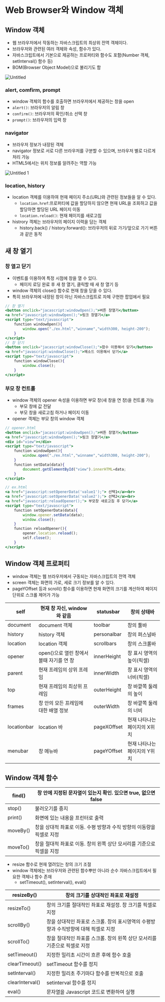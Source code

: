 # Web Browser와 Window 객체

## Window 객체

- 웹 브라우저에서 작동하는 자바스크립트의 최상위 전역 객체이다.
- 브라우저와 관련된 여러 객체와 속성, 함수가 있다.
- 자바스크립트에서 기본으로 제공하는 프로퍼티와 함수도 포함(Number 객체, setInterval() 함수 등)
- BOM(Browser Object Model)으로 불리기도 함

![Untitled](https://github.com/shkum0330/TIL/assets/102662024/9b8eac65-4086-4c6b-99bc-6513a377400a)

### alert, comfirm, prompt

- window 객체의 함수를 호출하면 브라우저에서 제공하는 창을 open
- `alert()`: 브라우저의 알림 창
- `confirm()`: 브라우저의 확인/취소 선택 창
- `prompt()`: 브라우저의 입력 창

### navigator

- 브라우저 정보가 내장된 객체
- navigator 정보로 서로 다른 브라우저를 구분할 수 있으며, 브라우저 별로 다르게 처리 가능
- HTML5에서는 위치 정보를 알려주는 역할 가능

![Untitled 1](https://github.com/shkum0330/TIL/assets/102662024/c39833f5-e44b-46e7-8e2c-be114463b694)

### location, history

- location 객체를 이용하여 현재 페이지 주소(URL)와 관련된 정보들을 알 수 있다.
    - `location.href`:프로퍼티에 값을 할당하지 않으면 현재 URL을 조회하고 값을 할당하면 할당된 URL 페이지 이동
    - `location.reload()`: 현재 페이지를 새로고침
- histrory 객체는 브라우저의 페이지 이력을 담는 객체
    - history.back() / history.forward(): 브라우저의 뒤로 가기/앞으로 가기 버튼과 같은 동작

## 새 창 열기

### 창 열고 닫기

- 이벤트를 이용하여 특정 시점에 창을 열 수 있다.
    - 페이지 로딩 완료 후 새 창 열기, 클릭할 때 새 창 열기 등
- window 객체의 close() 함수로 현재 창을 닫을 수 있다.
- 특히 브라우저에 내장된 창이 아닌 자바스크립트로 자체 구현한 팝업에서 필요

```jsx
// 창 열기
<button onclick="jacascript:windowOpen();">버튼 창열기</button>
<a href="javascript:windowOpen();">링크 창열기</a>
<script type="text/javascript">
	function windowOpen(){
		window.open("./ex.html","winname","width300, height-200");
	}
</script>
// 창 닫기
<button onclick="jacascript:windowClose();">함수 이용해서 닫기</button>
<a href="javascript:windowClose();">메소드 이용해서 닫기</a>
<script type="text/javascript">
	function windowClose(){
		window.close();
	}
</script>
```

### 부모 창 컨트롤

- window 객체의 opener 속성을 이용하면 부모 창(새 창을 연 창)을 컨트롤 가능
    - 부모 창에 값 전달
    - 부모 창을 새로고침 하거나 페이지 이동
- opener 객체는 부모 창의 window 객체

```jsx
// opener.html
<button onclick="jacascript:windowOpen();">버튼 창열기</button>
<a href="javascript:windowOpen();">링크 창열기</a>
<div id="view"></div>
<script type="text/javascript">
	function windowOpen(){
		window.open("./ex.html","winname","width300, height-200");
	}
	function setData(data){
		document.getElementById("view").innerHTML=data;
	}
</script>

// ex.html
<a href="javascript:setOpenerData('value1');"> 선택1</a><br>
<a href="javascript:setOpenerData('value2');"> 선택2</a><br>
<a href="javascript:reloadOpener();"> 부모창 새로고침 후 닫기</a>
<script type="text/javascript">
	function setOpenerData(data){
		window.opener.setData(data);
		window.close();
	}
	function reloadOpener(){
		opener.location.reload();
		self.close();
	}
</script>
```

## Window 객체 프로퍼티

- window 객체는 웹 브라우저에서 구동되는 자바스크립트의 전역 객체
- screen 객체는 화면의 가로, 세로 크기 정보를 알 수 있다.
- pageYOffset 등과 scroll() 함수를 이용하면 현재 화면의 크기를 계산하여 페이지 단위로 스크롤 제어가 가능

| self | 현재 창 자신, window와 같음 | statusbar | 창의 상태바 |
| --- | --- | --- | --- |
| document | document 객체 | toolbar | 창의 툴바 |
| history | history 객체 | personalbar | 창의 퍼스널바 |
| location | location 객체 | scrollbars | 창의 스크롤바 |
| opener | open()으로 열린 창에서 볼때 자기를 연 창 | innerHeight | 창 표시 영역의 높이(픽셀) |
| parent | 현재 프레임의 상위 프레임 | innerWidth | 창 표시 영역의 너비(픽셀) |
| top | 현재 프레임의 최상위 프레임 | outerHeight | 창 바깥쪽 둘레의 높이 |
| frames | 창 안의 모든 프레임에 대한 배열 정보 | outerWidth | 창 바깥쪽 둘레의 너비 |
| locationbar | location 바 | pageXOffset | 현재 나타나는 페이지의 X위치 |
| menubar | 창 메뉴바 | pageYOffset | 현재 나타나는 페이지의 Y위치 |

## Window 객체 함수

| find() | 창 안에 지정된 문자열이 있는지 확인. 있으면 true, 없으면 false |
| --- | --- |
| stop() | 불러오기를 중지 |
| print() | 화면에 있는 내용을 프린터로 출력 |
| moveBy() | 창을 상대적 좌표로 이동. 수평 방향과 수직 방향의 이동량을 픽셀로 지정 |
| moveTo() | 창을 절대적 좌표로 이동. 창의 왼쪽 상단 모서리를 기준으로 픽셀을 지정 |
- resize 함수로 현재 열려있는 창의 크기 조절
- window 객체에는 브라우저와 관련된 함수뿌만 아니라 순수 자바스크립트에서 필요한 객체나 함수 존재
    - setTimeout(), setInterval(), eval()

| resizeBy() | 창의 크기를 상대적인 좌표로 재설정 |
| --- | --- |
| resizeTo() | 창의 크기를 절대적인 좌표로 재설정. 창 크기를 픽셀로 지정 |
| scrollBy() | 창을 상대적인 좌표로 스크롤. 창의 표시영역의 수평방향과 수직방향에 대해 픽셀로 지정 |
| scrollTo() | 창을 절대적인 좌표를 스크롤. 창의 왼쪽 상단 모서리를 기준으로 픽셀로 지정 |
| setTimeout() | 지정한 밀리초 시간이 흐른 후에 함수 호출 |
| clearTimeout() | setTimeout 함수를 정지 |
| setInterval() | 지정한 밀리초 주기마다 함수를 반복적으로 호출 |
| clearInterval() | setinterval 함수를 정지 |
| eval() | 문자열을 Javascript 코드로 변환하여 실행 |
